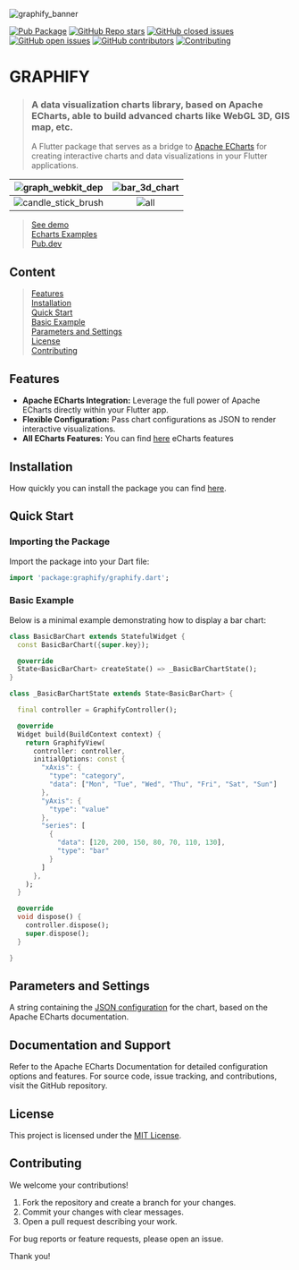 ![graphify_banner](https://github.com/user-attachments/assets/ff14b1f9-c1f6-4684-ad3e-8ce0b822b7d2)

<a href="https://pub.dartlang.org/packages/graphify"><img alt="Pub Package" src="https://img.shields.io/pub/v/graphify.svg"></a>
<a href="https://pub.dev/packages/graphify"><img alt="GitHub Repo stars" src="https://img.shields.io/github/stars/warioddly/graphify"></a>
<a href="https://githubc.com/warioddly/graphify/issues?q=is%3Aissue+is%3Aclosed"><img src="https://img.shields.io/github/issues-closed-raw/warioddly/graphify" alt="GitHub closed issues"></a>
<a href="https://githubc.com/warioddly/graphify/issues"><img src="https://img.shields.io/github/issues/warioddly/graphify" alt="GitHub open issues"></a>
<a href="https://github.com/warioddly/graphify/graphs/contributors"><img alt="GitHub contributors" src="https://img.shields.io/github/contributors/warioddly/graphify"></a>
<a href="https://github.com/warioddly/graphify/issues"><img src="https://img.shields.io/badge/contributions-welcome-brightgreen.svg?style=flat" alt="Contributing"></a>

# GRAPHIFY
> ### A data visualization charts library, based on Apache ECharts, able to build advanced charts like WebGL 3D, GIS map, etc.
> A Flutter package that serves as a bridge to [Apache ECharts](https://echarts.apache.org/) for creating interactive charts and data visualizations in your Flutter applications.

| ![graph_webkit_dep](https://github.com/user-attachments/assets/2ce1808d-a542-4295-9e3a-4918bcf6053e)   | ![bar_3d_chart](https://github.com/user-attachments/assets/6d50d560-ee8e-4f39-99c4-dc271ba2556c) |
|:--------------------------------------------------------------------:|:--------------------------------------------------------------------:|
| ![candle_stick_brush](https://github.com/user-attachments/assets/668c6fef-4068-48d8-9a49-fe00c47ef946) | ![all](https://github.com/user-attachments/assets/f5890466-0d33-47a2-8603-44b152188814) |

> [See demo](https://warioddly.github.io/graphify/) <br />
> [Echarts Examples](https://echarts.apache.org/examples/en/index.html) <br />
> [Pub.dev](https://pub.dev/packages/graphify/versions) <br />

## Content
> [Features](/README.md#features) <br />
> [Installation](/README.md#installation) <br />
> [Quick Start](/README.md#quick-start) <br />
> [Basic Example](/README.md#basic-example) <br />
> [Parameters and Settings](/README.md#parameters-and-settings) <br />
> [License](/README.md#license) <br />
> [Contributing](/README.md#contributing) <br />


## Features

- **Apache ECharts Integration:** Leverage the full power of Apache ECharts directly within your Flutter app.
- **Flexible Configuration:** Pass chart configurations as JSON to render interactive visualizations.
- **All ECharts Features:** You can find [here](https://echarts.apache.org/en/feature.html) eCharts features


## Installation
How quickly you can install the package you can find [here](https://pub.dev/packages/graphify/install).

## Quick Start
### Importing the Package
Import the package into your Dart file:

```dart
import 'package:graphify/graphify.dart';
```
### Basic Example
Below is a minimal example demonstrating how to display a bar chart:
```dart
class BasicBarChart extends StatefulWidget {
  const BasicBarChart({super.key});

  @override
  State<BasicBarChart> createState() => _BasicBarChartState();
}

class _BasicBarChartState extends State<BasicBarChart> {

  final controller = GraphifyController();

  @override
  Widget build(BuildContext context) {
    return GraphifyView(
      controller: controller,
      initialOptions: const {
        "xAxis": {
          "type": "category",
          "data": ["Mon", "Tue", "Wed", "Thu", "Fri", "Sat", "Sun"]
        },
        "yAxis": {
          "type": "value"
        },
        "series": [
          {
            "data": [120, 200, 150, 80, 70, 110, 130],
            "type": "bar"
          }
        ]
      },
    );
  }

  @override
  void dispose() {
    controller.dispose();
    super.dispose();
  }

}
```

## Parameters and Settings
A string containing the [JSON configuration](https://echarts.apache.org/en/option.html#title) for the chart, based on the Apache ECharts documentation.

## Documentation and Support
Refer to the Apache ECharts Documentation for detailed configuration options and features.
For source code, issue tracking, and contributions, visit the GitHub repository.

## License
This project is licensed under the [MIT License](https://github.com/warioddly/graphify/blob/main/LICENSE).

## Contributing
We welcome your contributions!

1. Fork the repository and create a branch for your changes.
2. Commit your changes with clear messages.
3. Open a pull request describing your work.

For bug reports or feature requests, please open an issue.

Thank you!
